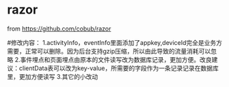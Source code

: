 # razor
from https://github.com/cobub/razor

#修改内容：
1.activityInfo，eventInfo里面添加了appkey,deviceId完全是业务方需要，正常可以删除。因为后台支持gzip压缩，所以由此导致的流量消耗可以忽略
2.事件埋点和页面埋点由原本的文件读写改为数据库记录，更加方便。改良建议：clientData表可以改为key-value，所需要的字段作为一条记录记录在数据库里，更加方便读写
3.其它的小改动
